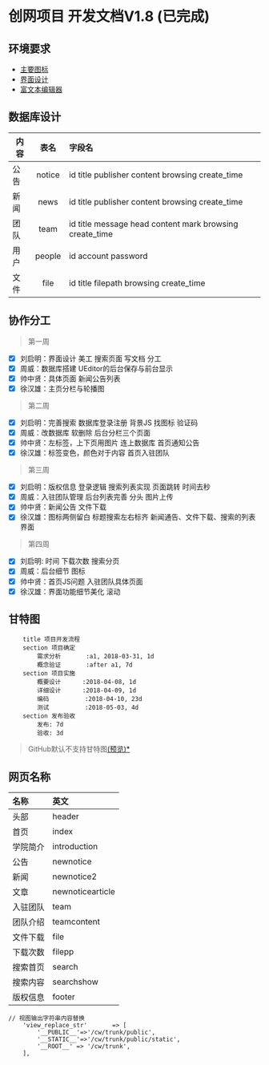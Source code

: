 创网项目 开发文档V1.8 (已完成)
===============

## 环境要求
* [主要图标](http://www.iconfont.cn/collections/detail?spm=a313x.7781069.0.da5a778a4&cid=4878)
* [界面设计](https://modao.cc/app/P5kzvXayQg2Uls9ymA9BPVax28PyaY9)
* [富文本编辑器](https://www.kancloud.cn/phper123/tools/289772)

## 数据库设计
| 内容 | 表名 | 字段名 | 
| - | :-: | :- | 
| 公告 | notice | id title publisher content browsing create_time | 
| 新闻 | news | id title publisher content browsing create_time | 
| 团队 | team | id title message head content mark browsing create_time |
| 用户 | people | id account password |
| 文件 | file | id title filepath browsing create_time |

## 协作分工
>第一周

- [x] 刘启明：界面设计 美工 搜索页面 写文档 分工
- [x] 周威：数据库搭建 UEditor的后台保存与前台显示
- [x] 帅中贤：具体页面 新闻公告列表
- [x] 徐汉雄：主页分栏与轮播图

>第二周

- [x] 刘启明：完善搜索 数据库登录注册 背景JS 找图标 验证码
- [x] 周威：改数据库 软删除 后台分栏三个页面
- [x] 帅中贤：左标签，上下页用图片 连上数据库 首页通知公告
- [x] 徐汉雄：标签变色，颜色对于内容 首页入驻团队

>第三周

- [X] 刘启明：版权信息 登录逻辑 搜索列表实现 页面跳转 时间去秒
- [X] 周威：入驻团队管理 后台列表完善 分头 图片上传
- [X] 帅中贤：新闻公告 文件下载 
- [X] 徐汉雄：图标两侧留白 标题搜索左右标齐 新闻通告、文件下载、搜索的列表界面

>第四周

- [X] 刘启明: 时间 下载次数 搜索分页
- [X] 周威：后台细节 图标
- [X] 帅中贤：首页JS问题 入驻团队具体页面
- [X] 徐汉雄：界面功能细节美化 滚动

## 甘特图
```gantt
    title 项目开发流程
    section 项目确定
        需求分析       :a1, 2018-03-31, 1d
        概念验证       :after a1, 7d
    section 项目实施
        概要设计      :2018-04-08, 1d
        详细设计      :2018-04-09, 1d
        编码          :2018-04-10, 23d
        测试          :2018-05-03, 4d
    section 发布验收
        发布: 7d
        验收: 3d
```
>GitHub默认不支持甘特图[(预览)*](https://www.zybuluo.com/isProSS/note/1121533)

## 网页名称
| 名称 | 英文 |
| :- | :- |
| 头部 | header |
| 首页 | index |
| 学院简介 | introduction |
| 公告 | newnotice |
| 新闻 | newnotice2 |
| 文章 | newnoticearticle |
| 入驻团队 | team |
| 团队介绍 | teamcontent |
| 文件下载 | file |
| 下载次数 | filepp |
| 搜索首页 | search |
| 搜索内容 | searchshow |
| 版权信息 | footer |

``` 
// 视图输出字符串内容替换
    'view_replace_str'       => [
        '__PUBLIC__'=>'/cw/trunk/public',
        '__STATIC__'=>'/cw/trunk/public/static',
        '__ROOT__' => '/cw/trunk',
    ],
```